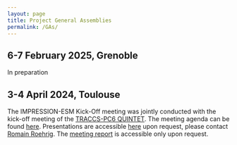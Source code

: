 ```yaml
---
layout: page
title: Project General Assemblies
permalink: /GAs/
---
```


## 6-7 February 2025, Grenoble

In preparation

## 3-4 April 2024, Toulouse

The IMPRESSION-ESM Kick-Off meeting was jointly conducted with the kick-off meeting of the [TRACCS-PC6 QUINTET](https://pepr-traccs.fr/projet/pc6-quintet/). The meeting agenda can be found [here](https://sdrive.cnrs.fr/s/f4gFrNtqqSPiZ3X). Presentations are accessible [here](https://sdrive.cnrs.fr/f/114763678) upon request, please contact <a href="mailto:romain.roehrig@meteo.fr">Romain Roehrig</a>. The [meeting report](https://sdrive.cnrs.fr/f/24227128) is accessible only upon request.


